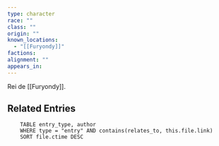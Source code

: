 ```yaml
---
type: character
race: ""
class: ""
origin: ""
known_locations:
  - "[[Furyondy]]"
factions: 
alignment: ""
appears_in:
---
```

Rei de [[Furyondy]].

<!-- DYNAMIC:related-entries -->

## Related Entries

```dataview
    TABLE entry_type, author
    WHERE type = "entry" AND contains(relates_to, this.file.link)
    SORT file.ctime DESC
```

<!-- /DYNAMIC -->